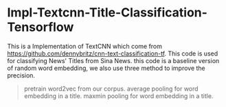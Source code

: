 # Impl-Textcnn-Title-Classification-Tensorflow
This is a Implementation of TextCNN which come from https://github.com/dennybritz/cnn-text-classification-tf.
This code is used for classifying News' Titles from Sina News.
this code is a baseline version of random word embedding, we also use three method to improve the precision.
>  pretrain word2vec from our corpus.
>  average pooling for word embedding in a title.
>  maxmin pooling for word embedding in a title.
